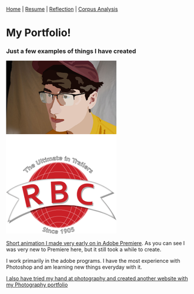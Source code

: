 [Home](index.md) | [Resume](resume.md) | [Reflection](reflection.md) | [Corpus Analysis](Corpus.md)


# My Portfolio!

### Just a few examples of things I have created

<img src="Raster.png" alt="raster headshot" width="300"/>

<img src="Images/ROGERS-LOGO.png" alt="raster headshot" width="300"/>

[Short animation I made very early on in Adobe Premiere](https://www.youtube.com/watch?v=ARmrvIaVkWU&feature=emb_title&ab_channel=DannyHough).
As you can see I was very new to Premiere here, but it still took a while to create.

I work primarily in the adobe programs. I have the most experience with Photoshop and am learning new things everyday with it.

[I also have tried my hand at photography and created another website with my Photography portfolio](https://dxh405.wixsite.com/portfolio)
